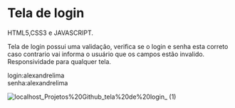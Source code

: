 # <h1>Tela de login</h1>

HTML5,CSS3 e JAVASCRIPT.

Tela de login possui uma validação, verifica se o login e senha esta correto caso contrario vai informa o usuário que os campos estão invalido. Responsividade para qualquer tela.



login:alexandrelima
<br/>
senha:alexandrelima

![localhost_Projetos%20Github_tela%20de%20login_ (1)](https://user-images.githubusercontent.com/102924541/172500972-33eda6fe-7f08-4824-825d-41b6ce6b41c5.png)
